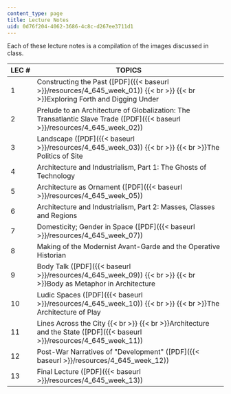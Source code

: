 ```yaml
---
content_type: page
title: Lecture Notes
uid: 0d76f204-4062-3686-4c8c-d267ee3711d1
---
```


Each of these lecture notes is a compilation of the images discussed in class.

| LEC # | TOPICS |
| --- | --- |
| 1 | Constructing the Past ([PDF]({{< baseurl >}}/resources/4_645_week_01))  {{< br >}}  {{< br >}}Exploring Forth and Digging Under |
| 2 | Prelude to an Architecture of Globalization: The Transatlantic Slave Trade ([PDF]({{< baseurl >}}/resources/4_645_week_02)) |
| 3 | Landscape ([PDF]({{< baseurl >}}/resources/4_645_week_03))  {{< br >}}  {{< br >}}The Politics of Site |
| 4 | Architecture and Industrialism, Part 1: The Ghosts of Technology |
| 5 | Architecture as Ornament ([PDF]({{< baseurl >}}/resources/4_645_week_05)) |
| 6 | Architecture and Industrialism, Part 2: Masses, Classes and Regions |
| 7 | Domesticity; Gender in Space ([PDF]({{< baseurl >}}/resources/4_645_week_07)) |
| 8 | Making of the Modernist Avant-Garde and the Operative Historian |
| 9 | Body Talk ([PDF]({{< baseurl >}}/resources/4_645_week_09))  {{< br >}}  {{< br >}}Body as Metaphor in Architecture |
| 10 | Ludic Spaces ([PDF]({{< baseurl >}}/resources/4_645_week_10))  {{< br >}}  {{< br >}}The Architecture of Play |
| 11 | Lines Across the City  {{< br >}}  {{< br >}}Architecture and the State ([PDF]({{< baseurl >}}/resources/4_645_week_11)) |
| 12 | Post-War Narratives of "Development" ([PDF]({{< baseurl >}}/resources/4_645_week_12)) |
| 13 | Final Lecture ([PDF]({{< baseurl >}}/resources/4_645_week_13))